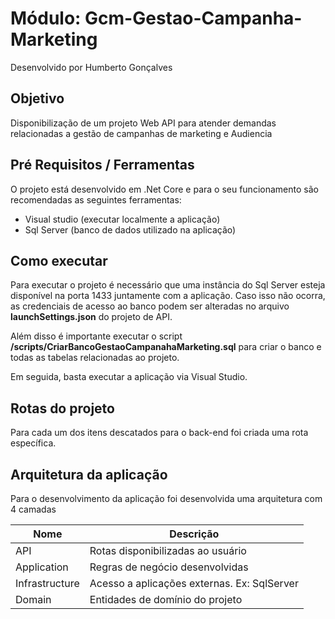 # Módulo: Gcm-Gestao-Campanha-Marketing

Desenvolvido por Humberto Gonçalves

## Objetivo
Disponibilização de um projeto Web API para atender demandas relacionadas a gestão de campanhas de marketing e Audiencia

## Pré Requisitos / Ferramentas
O projeto está desenvolvido em .Net Core e para o seu funcionamento são recomendadas as seguintes ferramentas:

  - Visual studio (executar localmente a aplicação)
  - Sql Server (banco de dados utilizado na aplicação)

## Como executar

Para executar o projeto é necessário que uma instância do Sql Server esteja disponível na porta 1433 juntamente com a aplicação. Caso isso não ocorra, as credenciais de acesso ao banco podem ser alteradas no arquivo **launchSettings.json** do projeto de API.

Além disso é importante executar o script **/scripts/CriarBancoGestaoCampanahaMarketing.sql** para criar o banco e todas as tabelas relacionadas ao projeto.

Em seguida, basta executar a aplicação via Visual Studio.

## Rotas do projeto

Para cada um dos itens descatados para o back-end foi criada uma rota específica.

## Arquitetura da aplicação
Para o desenvolvimento da aplicação foi desenvolvida uma arquitetura com 4 camadas 

| Nome | Descrição |
| ------ | ------ |
| API | Rotas disponibilizadas ao usuário |
| Application | Regras de negócio desenvolvidas |
| Infrastructure | Acesso a aplicações externas. Ex: SqlServer |
| Domain | Entidades de domínio do projeto |

